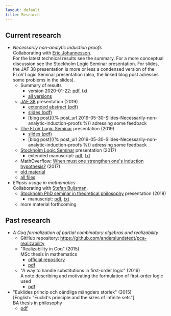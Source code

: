 ```yaml
---
layout: default
title: Research
---
```

## Current research
- *Necessarily non-analytic induction proofs*  
  Collaborating with [Eric Johannesson](https://sites.google.com/view/ericjohannesson).  
  For the latest technical results see the summary. For a more conceptual
  discussion see the Stockholm Logic Seminar presentation. For slides, the
  JAF 38 presentation is more or less a condensed version of the FLoV Logic
  Seminar presentation (also, the linked blog post adresses some problems in the
  slides).
  - Summary of results
    - version 2020-01-22:
      [pdf](non-analytic-induction/summary/lundstedt_non_analytic_induction_summary_20200122.pdf),
      [txt](non-analytic-induction/summary/lundstedt_non_analytic_induction_summary_20200122.txt)
    - [all versions](non-analytic-induction/summary/)
  - [JAF 38](https://jaf2019nyc.com) presentation (2019)
    - [extended abstract (pdf)](non-analytic-induction/JAF38/lundstedt_non_analytic_induction_JAF38_extended_abstract_2019.pdf)
    - [slides (pdf)](non-analytic-induction/JAF38/lundstedt_non_analytic_induction_JAF38_slides_2019.pdf)
    - [blog post]({% post_url 2019-05-30-Slides-Necessarily-non-analytic-induction-proofs %})
      adressing some feedback
  - [The FLoV Logic Seminar](https://flov.gu.se/english/research/seminars/logic)
    presentation (2019)
    - [slides (pdf)](non-analytic-induction/FLoV-logsem-2019/lundstedt_non_analytic_induction_FLoV_logsem_2019.pdf)
    - [blog post]({% post_url 2019-05-30-Slides-Necessarily-non-analytic-induction-proofs %})
      adressing some feedback
  - [Stockholm Logic Seminar](http://logic.math.su.se/seminar)
    presentation (2017)
    - extended manuscript:
      [pdf](non-analytic-induction/STHLM-logsem-2017/lundstedt_non_analytic_induction_STHLM_logsem_2017.pdf),
      [txt](non-analytic-induction/STHLM-logsem-2017/lundstedt_non_analytic_induction_STHLM_logsem_2017.txt)
  - MathOverflow:
    [When must one strengthen one's induction hypothesis?](https://mathoverflow.net/questions/258761/when-must-one-strengthen-ones-induction-hypothesis)
    (2017)
  - [old material](non-analytic-induction/old-material.html)
  - [all files](non-analytic-induction/all-files.html)
- *Ellipsis usage in mathematics*  
  Collaborating with [Stefan Buijsman](https://www.philosophy.su.se/forskning/v%C3%A5ra-forskare/doktorander/stefan-buijsman-1.203331).
  - [Stockholm PhD seminar in theoretical philosophy](https://www.philosophy.su.se/om-oss/evenemang/seminarier/doktorandseminarium/phd-seminar-in-theoretical-philosophy-1.246387)
    presentation (2018)
    - manuscript:
      [pdf](ellipsis/STHLM-PhD-seminar-2018/lundstedt_ellipsis_STHLM_PhD_seminar_2018.pdf),
      [txt](ellipsis/STHLM-PhD-seminar-2018/lundstedt_ellipsis_STHLM_PhD_seminar_2018.txt)
  - more material forthcoming

## Past research
- *A Coq formalization of partial combinatory algebras and realizability*
  - GitHub repository: <https://github.com/anderslundstedt/pca-realizability>
  - "Realizability in Coq" (2015)  
    MSc thesis in mathematics
    - [official repository](https://urn.kb.se/resolve?urn=urn:nbn:se:kth:diva-174109)
    - [pdf](https://kth.diva-portal.org/smash/get/diva2:858615/FULLTEXT01.pdf)
  - "A way to handle substitutions in first-order logic" (2016)  
    A note describing and motivating the formulation of first-order logic used
    - [pdf](./PCAs-and-realizability/lundstedt_pcas_and_realizability_first_order_syntax_2016.pdf)
- "Euklides princip och oändliga mängders storlek" (2015)  
  [English: "Euclid's principle and the sizes of infinite sets"]  
  BA thesis in philosophy
  - [pdf](BA-thesis/lundstedt_ba_thesis_philosophy_2015.pdf)

